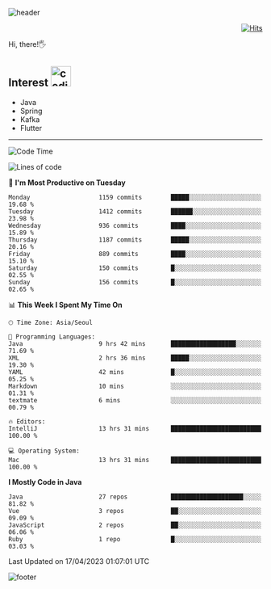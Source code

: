 ![header](https://capsule-render.vercel.app/api?type=soft&color=gradient&text=%20%20Jeff%20%20&fontAlign=30&fontSize=30&textBg=true&desc=Backend%20Developer&descAlign=60&descAlignY=50&&descSize=30)

<div align=right>
  
[![Hits](https://hits.seeyoufarm.com/api/count/incr/badge.svg?url=https%3A%2F%2Fgithub.com%2Fjeff-seyong)](https://hits.seeyoufarm.com)

</div>


Hi, there!🖐

## Interest <img src="https://media.giphy.com/media/bx3Cvt88j7PtM4SOaS/giphy.gif" alt="coding" width="40px" />

- Java
- Spring
- Kafka
- Flutter

---

<!--START_SECTION:waka-->
![Code Time](http://img.shields.io/badge/Code%20Time-422%20hrs%2034%20mins-blue)

![Lines of code](https://img.shields.io/badge/From%20Hello%20World%20I%27ve%20Written-635.6%20thousand%20lines%20of%20code-blue)

📅 **I'm Most Productive on Tuesday** 

```text
Monday                   1159 commits        █████░░░░░░░░░░░░░░░░░░░░   19.68 % 
Tuesday                  1412 commits        ██████░░░░░░░░░░░░░░░░░░░   23.98 % 
Wednesday                936 commits         ████░░░░░░░░░░░░░░░░░░░░░   15.89 % 
Thursday                 1187 commits        █████░░░░░░░░░░░░░░░░░░░░   20.16 % 
Friday                   889 commits         ████░░░░░░░░░░░░░░░░░░░░░   15.10 % 
Saturday                 150 commits         █░░░░░░░░░░░░░░░░░░░░░░░░   02.55 % 
Sunday                   156 commits         █░░░░░░░░░░░░░░░░░░░░░░░░   02.65 % 
```


📊 **This Week I Spent My Time On** 

```text
🕑︎ Time Zone: Asia/Seoul

💬 Programming Languages: 
Java                     9 hrs 42 mins       ██████████████████░░░░░░░   71.69 % 
XML                      2 hrs 36 mins       █████░░░░░░░░░░░░░░░░░░░░   19.30 % 
YAML                     42 mins             █░░░░░░░░░░░░░░░░░░░░░░░░   05.25 % 
Markdown                 10 mins             ░░░░░░░░░░░░░░░░░░░░░░░░░   01.31 % 
textmate                 6 mins              ░░░░░░░░░░░░░░░░░░░░░░░░░   00.79 % 

🔥 Editors: 
IntelliJ                 13 hrs 31 mins      █████████████████████████   100.00 % 

💻 Operating System: 
Mac                      13 hrs 31 mins      █████████████████████████   100.00 % 
```

**I Mostly Code in Java** 

```text
Java                     27 repos            ████████████████████░░░░░   81.82 % 
Vue                      3 repos             ██░░░░░░░░░░░░░░░░░░░░░░░   09.09 % 
JavaScript               2 repos             ██░░░░░░░░░░░░░░░░░░░░░░░   06.06 % 
Ruby                     1 repo              █░░░░░░░░░░░░░░░░░░░░░░░░   03.03 % 
```




 Last Updated on 17/04/2023 01:07:01 UTC
<!--END_SECTION:waka-->

<!--

<div align=center>
  
[![Gmail Badge](https://img.shields.io/badge/Gmail-d14836?style=flat&logo=Gmail&logoColor=white&link=mailto:sedragon.kim@gmail.com)](mailto:sedragon.kim@gmail.com) 

</div>

-->


![footer](https://capsule-render.vercel.app/api?type=waving&color=gradient&height=300&section=footer&animation=twinkling&reversal=true)
